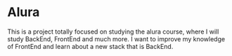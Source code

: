 # Alura
This is a project totally focused on studying the alura course, where I will study BackEnd, FrontEnd and much more.  I want to improve my knowledge of FrontEnd and learn about a new stack that is BackEnd.
